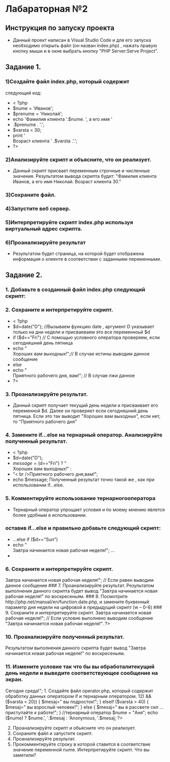 # Лабараторная №2
## Инструкция по запуску проекта
* Данный проект написан в Visual Studio Code и для его запуска необходимо открыть файл (он назван index.php) , нажать правую кнопку мыши и в окне выбрать кнопку "PHP Server:Serve Project".
## Задание 1.
###  1)Создайте файл index.php, который содержит
следующий код:
* < ?php
* $nume = 'Иванов';
* $prenume = 'Николай';
* echo 'Фамилия клиента '.$nume. ', а его имя '
* .$prenume . '.';
* $varsta = 30;
* print '<br />Возраст клиента ' .$varsta .'.';
* ?>

### 2)Анализируйте скрипт и объясните, что он реализует.
* Данный скрипт присвает переменным строчные и численные значения. Результатом вывода скрипта будет: "Фамилия клиента Иванов, а его имя Николай.
Возраст клиента 30."
### 3)Сохраните файл.
### 4)Запустите веб сервер.
### 5)Интерпретируйте скрипт index.php используя виртуальный адрес скрипта.
### 6)Проанализируйте результат
* Результатом будет страница, на которой будет отображена информация о клиенте в соответствии с заданными переменными.
## Задание 2.
### 1. Добавьте в созданный файл index.php следующий скрипт:
### 2. Сохраните и интерпретируйте скрипт.
* < ?php
* $d=date("D"); //Вызываем функцию date , аргумент D указывает только на дни недели и присваеваем это все переменноьй $d
* if ($d=="Fri") // С помощью условного оператора проверяем, если сегодняшний день пятница
* echo "<br />Хороших вам выходных!";// В случае истины выводим данное сообщение 
* else
* echo "<br />Приятного рабочего дня, вам!"; // В случае лжи данное
* ?>
### 3. Проанализируйте результат.
* Данный скрипт получает текущий день недели и присваивает его переменной $d. Далее он проверяет если сегодняшний день пятница. Если это так выводит "Хороших вам выходных", если нет, то "Приятного рабочего дня" 
### 4. Замените if…else на тернарный оператор. Анализируйте полученный результат.
* < ?php
* $d=date("D");
* $message=($d=="Fri") ? "<br />Хороших вам выходных!" :
 * "< br />Приятного рабочего дня,вам!";
* echo $message;
  Полученный результат точно такой же , как при использовании if...else.   
### 5. Комментируйте использование тернарногооператора
* Тернарный оператор упрощает условия и по моему мнению явлется более удобным в использовании.
###  оставив if…else и  правильно добавьте следующий скрипт:
* …else if ($d=="Sun")
* echo "<br />Завтра начинается новая рабочая неделя!"; …
* 
### 6. Сохраните и интерпретируйте скрипт.
<?php
$d=date("D"); // Вызываем функцию date , аргумент D указывает только на дни недели и присваеваем это все переменноьй $d
if ($d=="Sun") // С помощью условного оператора проверяем равен ли текущий день недели Воскресенью 
echo "<br />Завтра начинается новая рабочая неделя!"; // Если равен выводим данное сообщение
### 7. Проанализируйте результат.
Результатом выполнения данного скрипта будет вывод "Завтра начинается новая рабочая неделя!" по воскресеньям.
### 8. Посмотрите http://php.net/manual/en/function.date.php, и замените буквенный параметр дня недели на цифровой в предыдущий скрипт (w – 0-6)
### 9. Сохраните и интерпретируйте скрипт.
<?php
$day_number = date("N"); // Получаем номер текущего дня неделии сохраняем его в переменной $day_number.

if ($day_number == 7) // Проверяем, если текущий день недели равен 7 (воскресенье).
    echo "<br />Завтра начинается новая рабочая неделя!"; // Если условие выполнено выводим сообщение "Завтра начинается новая рабочая неделя!".
?>
### 10. Проанализируйте полученный результат.
Результатом выполнения данного скрипта будет вывод "Завтра начинается новая рабочая неделя!" по воскресеньям.
### 11. Измените условие так что бы вы обработалитекущий день недели и выведите соответствующее сообщение на экран.
<?php
$day_number = date("N");
if ($day_number == 3 )
echo "<br /> Сегодня среда!";


1. Создайте файл operator.php, который
содержит обработку данных оператором if и
тернарным оператором.
<?php
//пример с if
$varsta = 22;
if (($varsta > 12) && ($varsta < 20)) {
$mesaj=" вы подросток!";
} elseif ($varsta > 40) {
$mesaj=" вы взрослый человек!";
} else {
$mesaj=" вы в рассвете сил ...
приступайте к работе!";
}
//тернарный оператор
$nume = "Аня";
echo ($nume) ? $nume.', '.$mesaj : 'Anonymous,
'.$mesaj;
?>
2. Проанализируйте скрипт и обьясните что он
реализует.
3. Сохраните файл и запустите скрипт.
4. Проанализируйте результат.
5. Прокомментируйте строку в которой ставится
в соответствие значение переменной nume.
Интерпретируйте скрипт. Что вы заметили?






